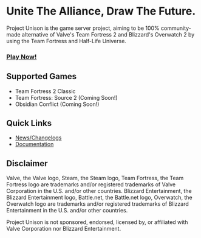 # Unite The Alliance, Draw The Future.
Project Unison is the game server project, aiming to be 100% community-made alternative of Valve's Team Fortress 2 and Blizzard's Overwatch 2 by using the Team Fortress and Half-Life Universe.

<h3><a href="https://github.com/Project-Unison/Wiki/wiki/List-of-Servers">Play Now!</a></h3>

## Supported Games
* Team Fortress 2 Classic
* Team Fortress: Source 2 (Coming Soon!)
* Obsidian Conflict (Coming Soon!)

## Quick Links
* [News/Changelogs](https://github.com/Project-Unison/Changelogs-And-News/discussions)
* [Documentation](https://github.com/Project-Unison/Wiki/wiki)

## Disclaimer
Valve, the Valve logo, Steam, the Steam logo, Team Fortress, the Team Fortress logo are trademarks and/or registered trademarks of Valve Corporation in the U.S. and/or other countries. Blizzard Entertainment, the Blizzard Entertainment logo, Battle.net, the Battle.net logo, Overwatch, the Overwatch logo are trademarks and/or registered trademarks of Blizzard Entertainment in the U.S. and/or other countries.

Project Unison is not sponsored, endorsed, licensed by, or affiliated with Valve Corporation nor Blizzard Entertainment.
